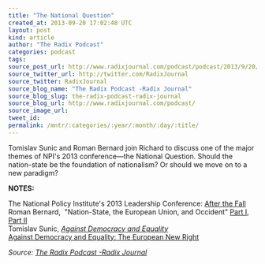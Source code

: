 ```yaml
---
title: "The National Question"
created_at: 2013-09-20 17:02:48 UTC
layout: post
kind: article
author: "The Radix Podcast"
categories: podcast
tags: 
source_post_url: http://www.radixjournal.com/podcast/podcast/2013/9/20/the-national-question
source_twitter_url: http://twitter.com/RadixJournal
source_twitter: RadixJournal
source_blog_name: "The Radix Podcast -Radix Journal"
source_blog_slug: the-radix-podcast-radix-journal
source_blog_url: http://www.radixjournal.com/podcast/
source_image_url: 
tweet_id:
permalink: /mntr/:categories/:year/:month/:day/:title/
---
```

<p>Tomislav Sunic and Roman Bernard join Richard to discuss one of the major themes of NPI's 2013 conference—the National Question. Should the nation-state be the foundation of nationalism? Or should we move on to a new paradigm? &nbsp;</p>



<p><strong>NOTES: &nbsp;</strong></p><p>The National Policy Institute's 2013 Leadership Conference: <a href="http://www.npiamerica.org/2013-conference">After the Fall</a><br><span>Roman Bernard,&nbsp; "Nation-State, the European Union, and Occident" </span><a href="http://alternativeright.com/blog/nation-states-european-union-occident-1-3">Part I</a><span>, </span><a href="http://alternativeright.com/blog/nation-states-european-union-occident-2-3">Part II</a><br><span>Tomislav Sunic, </span><em><a href="http://www.amazon.com/gp/product/1907166254/ref=as_li_ss_tl?ie=UTF8&amp;camp=1789&amp;creative=390957&amp;creativeASIN=1907166254&amp;linkCode=as2&amp;tag=washisummipub-20">Against Democracy and Equality</a></em><br><a href="http://www.amazon.com/Against-Democracy-Equality-European-Right/dp/1907166254%3FSubscriptionId%3D0ENGV10E9K9QDNSJ5C82%26tag%3Dwashisummipub-20%26linkCode%3Dxm2%26camp%3D2025%26creative%3D165953%26creativeASIN%3D1907166254">Against Democracy and Equality: The European New Right</a></p><div class="">
    <i>Source: <a href="http://www.radixjournal.com/podcast/">The Radix Podcast -Radix Journal</a></i>
</div>
